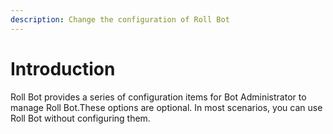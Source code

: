 ```yaml
---
description: Change the configuration of Roll Bot
---
```


# Introduction

Roll Bot provides a series of configuration items for Bot Administrator to manage Roll Bot.These options are optional. In most scenarios, you can use Roll Bot without configuring them.
